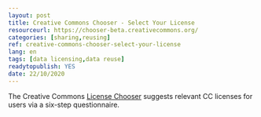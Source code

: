 ```yaml
---
layout: post 
title: Creative Commons Chooser - Select Your License
resourceurl: https://chooser-beta.creativecommons.org/
categories: [sharing,reusing]
ref: creative-commons-chooser-select-your-license
lang: en
tags: [data licensing,data reuse]
readytopublish: YES
date: 22/10/2020
---
```

The Creative Commons [License Chooser](https://chooser-beta.creativecommons.org/) suggests relevant CC licenses for users via a six-step questionnaire.